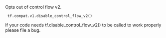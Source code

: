 
Opts out of control flow v2.

```
 tf.compat.v1.disable_control_flow_v2()
```

If your code needs tf.disable_control_flow_v2() to be called to work properly please file a bug.
